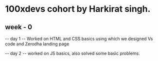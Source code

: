 # 100xdevs cohort by Harkirat singh.

## week - 0
-- day 1 
-- Worked on HTML and CSS basics using which we designed Vs code and Zerodha landing page

-- day 2
-- worked on JS basics, also solved some basic problems.
